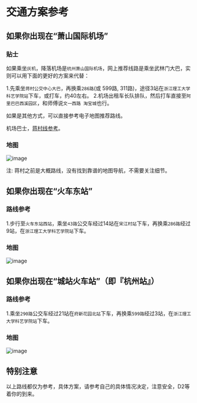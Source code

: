 # 交通方案参考

## 如果你出现在“萧山国际机场”

### 贴士

如果乘坐`灰机`，降落机场是`杭州萧山国际机场`，网上推荐线路是乘坐武林门大巴，实则可以用下面的更好的方案来代替：

1.先乘坐`蒋村公交中心大巴`，再换乘`286路`(或 599路, 311路)，途径3站在`浙江理工大学科艺学院站`下车，或打车，约40左右。
2.机场出租车长队排队，然后打车直接至`阿里巴巴西溪园区`，和师傅说`文一西路 淘宝城`也行。

如果是其他方式，可以直接参考电子地图推荐路线。

机场巴士，[蒋村线参考](http://bus.hangzhou.com.cn/line.php?line_id=838)。

### 地图

![image](../assets/img/traffic-plan-a.png)

注: 蒋村之前是大概路线，没有找到靠谱的地图导航，不需要关注细节。

## 如果你出现在“火车东站”

### 路线参考

1.步行至`火车东站西站`，乘坐`43路`公交车经过14站在`宋江村站`下车，再换乘`286路`经过9站，在`浙江理工大学科艺学院站`下车。

### 地图

![image](../assets/img/traffic-plan-b.png)

## 如果你出现在“城站火车站”（即『杭州站』）

### 路线参考

1.乘坐`290路`公交车经过21站在`府新花园北站`下车，再换乘`599路`经过3站，在`浙江理工大学科艺学院站`下车。

### 地图

![image](../assets/img/traffic-plan-c.png)

## 特别注意

以上路线都仅为参考，具体方案，请参考自己的具体情况决定，注意安全，D2等着你的到来。
